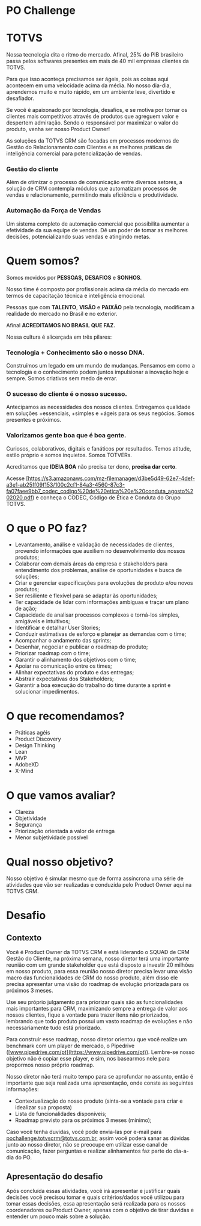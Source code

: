# PO Challenge

# TOTVS 

Nossa tecnologia dita o ritmo do mercado. Afinal, 25% do PIB brasileiro passa pelos softwares presentes em mais de 40 mil empresas clientes da TOTVS.

Para que isso aconteça precisamos ser ágeis, pois as coisas aqui acontecem em uma velocidade acima da média. No nosso dia-dia, aprendemos muito e muito rápido, em um ambiente leve, divertido e desafiador.

Se você é apaixonado por tecnologia, desafios, e se motiva por tornar os clientes mais competitivos através de produtos que agreguem valor e despertem admiração. Sendo o responsável por maximizar o valor do produto, venha ser nosso Product Owner! 

As soluções da TOTVS CRM são focadas em processos modernos de Gestão do Relacionamento com Clientes e as melhores práticas de inteligência comercial para potencialização de vendas.

### Gestão do cliente 

Além de otimizar o processo de comunicação entre diversos setores, a solução de CRM contempla módulos que automatizam processos de vendas e relacionamento, permitindo mais eficiência e produtividade.

### Automação da Força de Vendas

Um sistema completo de automação comercial que possibilita aumentar a efetividade da sua equipe de vendas. Dê um poder de tomar as melhores decisões, potencializando suas vendas e atingindo metas.

# Quem somos?

Somos movidos por **PESSOAS,** **DESAFIOS** e **SONHOS**.

Nosso time é composto por profissionais acima da média do mercado em termos de capacitação técnica e inteligência emocional.

Pessoas que com **TALENTO**, **VISÃO** e **PAIXÃO** pela tecnologia, modificam a realidade do mercado no Brasil e no exterior. 

Afinal **ACREDITAMOS NO BRASIL QUE FAZ.**


Nossa cultura é alicerçada em três pilares:

### Tecnologia + Conhecimento são o nosso DNA.

Construímos um legado em um mundo de mudanças. Pensamos em como a tecnologia e o conhecimento podem juntos impulsionar a inovação hoje e sempre. Somos criativos sem medo de errar.


### O sucesso do cliente é o nosso sucesso.

Antecipamos as necessidades dos nossos clientes. Entregamos qualidade em soluções +essenciais, +simples e +ágeis para os seus negócios. Somos presentes e próximos.


### Valorizamos gente boa que é boa gente.

Curiosos, colaborativos, digitais e fanáticos por resultados.
Temos atitude, estilo próprio e somos inquietos. Somos TOTVERs.

Acreditamos que **IDEIA BOA** não precisa ter dono, **precisa dar certo**.

Acesse [https://s3.amazonaws.com/mz-filemanager/d3be5d49-62e7-4def-a3e1-ab25ff09f153/100c2cf1-84a3-4560-87c3-fa07faee9bb7_codec_codigo%20de%20etica%20e%20conduta_agosto%202020.pdf) e conheça o CODEC, Código de Ética e Conduta do Grupo TOTVS.

# O que o PO faz?

- Levantamento, análise e validação de necessidades de clientes, provendo informações que auxiliem no desenvolvimento dos nossos produtos;
- Colaborar com demais áreas da empresa e stakeholders para entendimento dos problemas, análise de oportunidades e busca de soluções;
- Criar e gerenciar especificações para evoluções de produto e/ou novos produtos;
- Ser resiliente e flexível para se adaptar às oportunidades;
- Ter capacidade de lidar com informações ambíguas e traçar um plano de ação;
- Capacidade de analisar processos complexos e torná-los simples, amigáveis e intuitivos;
- Identificar e detalhar User Stories;
- Conduzir estimativas de esforço e planejar as demandas com o time;
- Acompanhar o andamento das sprints;
- Desenhar, negociar e publicar o roadmap do produto;
- Priorizar roadmap com o time;
- Garantir o alinhamento dos objetivos com o time;
- Apoiar na comunicação entre os times;
- Alinhar expectativas do produto e das entregas;
- Abstrair expectativas dos Stakeholders;
- Garantir a boa execução do trabalho do time durante a sprint e solucionar impedimentos.

# O que recomendamos?

- Práticas agéis
- Product Discovery
- Design Thinking
- Lean
- MVP
- AdobeXD
- X-Mind

# O que vamos avaliar?

- Clareza
- Objetividade
- Segurança
- Priorização orientada a valor de entrega
- Menor subjetividade possível

# Qual nosso objetivo?

Nosso objetivo é simular mesmo que de forma assíncrona uma série de atividades que vão ser realizadas e conduzida pelo Product Owner aqui na TOTVS CRM. 

# Desafio

## Contexto

Você é Product Owner da TOTVS CRM e está liderando o SQUAD de CRM Gestão do Cliente, na próxima semana, nosso diretor terá uma importante reunião com um grande stakeholder que está disposto a investir 20 milhões em nosso produto, para essa reunião nosso diretor precisa levar uma visão macro das funcionalidades de CRM do nosso produto, além disso ele precisa apresentar uma visão do roadmap de evolução priorizada para os próximos 3 meses.

Use seu próprio julgamento para priorizar quais são as funcionalidades mais importantes para CRM, maximizando sempre a entrega de valor aos nossos clientes, fique a vontade para trazer itens não priorizados, lembrando que todo produto possui um vasto roadmap de evoluções e não necessariamente tudo está priorizado. 

Para construir esse roadmap, nosso diretor orientou que você realize um benchmark com um player de mercado, o Pipedrive ([www.pipedrive.com/pt](https://www.pipedrive.com/pt)). Lembre-se nosso objetivo não é copiar esse player, e sim, nos basearmos nele para propormos nosso próprio roadmap.

Nosso diretor não terá muito tempo para se aprofundar no assunto, então é importante que seja realizada uma apresentação, onde conste as seguintes informações:

- Contextualização do nosso produto (sinta-se a vontade para criar e idealizar sua proposta)
- Lista de funcionalidades disponíveis;
- Roadmap previsto para os próximos 3 meses (mínimo);

Caso você tenha duvidas, você pode envia-las por e-mail para pochallenge.totvscrm@totvs.com.br, assim você poderá sanar as dúvidas junto ao nosso diretor, não se preocupe em utilizar esse canal de comunicação, fazer perguntas e realizar alinhamentos faz parte do dia-a-dia do PO.

## Apresentação do desafio

Após concluída essas atividades, você irá apresentar e justificar quais decisões você precisou tomar e quais critérios/dados você utilizou para tomar essas decisões, essa apresentação será realizada para os nossos coordenadores ou Product Owner, apenas com o objetivo de tirar duvidas e entender um pouco mais sobre a solução.
